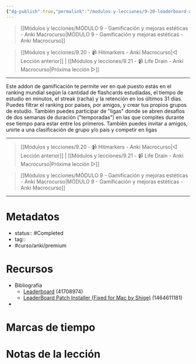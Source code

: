 ```yaml
---
{"dg-publish":true,"permalink":"/modulos-y-lecciones/9-20-leaderboard-anki-macrocurso/","noteIcon":"","updated":"2024-05-22T13:35:20.189+02:00"}
---
```



> [[Módulos y lecciones/MÓDULO 9 - Gamificación y mejoras estéticas - Anki Macrocurso\|MÓDULO 9 - Gamificación y mejoras estéticas - Anki Macrocurso]]

> [[Módulos y lecciones/9.20 - 📹 Hitmarkers - Anki Macrocurso\|◁ Lección anterior]] | [[Módulos y lecciones/9.21 - 📹 Life Drain - Anki Macrocurso\|Próxima lección ▷]]

---

Este addon de gamificación te permite ver en qué puesto estás en el ranking mundial según la cantidad de flashcards estudiadas, el tiempo de estudio en minutos, el streak (racha) y la retención en los últimos 31 días. Puedes filtrar el ranking por países, por amigos, y crear tus propios grupos de estudio. También puedes participar de "ligas" donde se abren desafíos de dos semanas de duración ("temporadas") en las que compites durante ese tiempo para estar entre los primeros.
También puedes invitar a amigos, unirte a una clasificación de grupo y/o país y competir en ligas

---

> [[Módulos y lecciones/9.20 - 📹 Hitmarkers - Anki Macrocurso\|◁ Lección anterior]] | [[Módulos y lecciones/9.21 - 📹 Life Drain - Anki Macrocurso\|Próxima lección ▷]]

> [[Módulos y lecciones/MÓDULO 9 - Gamificación y mejoras estéticas - Anki Macrocurso\|MÓDULO 9 - Gamificación y mejoras estéticas - Anki Macrocurso]]

---
# Metadatos
- status:: #Completed   
- tag::   
- #curso/anki/premium

# Recursos
- Bibliografía
	- [Leaderboard](https://ankiweb.net/shared/info/41708974) (41708974)
	- [LeaderBoard Patch Installer (Fixed for Mac by Shige)](https://ankiweb.net/shared/info/1464611181) (1464611181)
- 

# Marcas de tiempo


# Notas de la lección
